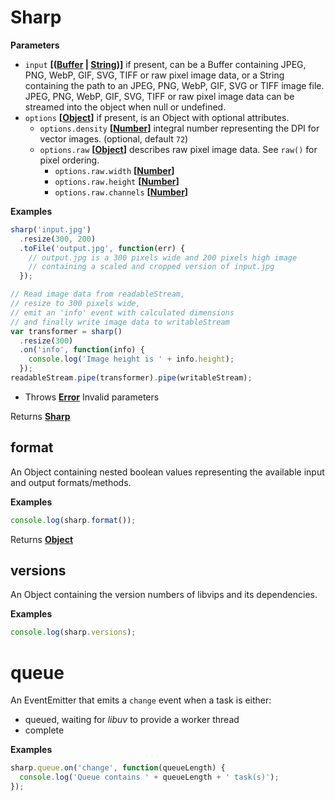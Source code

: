 <!-- Generated by documentation.js. Update this documentation by updating the source code. -->

# Sharp

**Parameters**

-   `input` **\[([Buffer](https://nodejs.org/api/buffer.html) \| [String](https://developer.mozilla.org/en-US/docs/Web/JavaScript/Reference/Global_Objects/String))]** if present, can be
     a Buffer containing JPEG, PNG, WebP, GIF, SVG, TIFF or raw pixel image data, or
     a String containing the path to an JPEG, PNG, WebP, GIF, SVG or TIFF image file.
     JPEG, PNG, WebP, GIF, SVG, TIFF or raw pixel image data can be streamed into the object when null or undefined.
-   `options` **\[[Object](https://developer.mozilla.org/en-US/docs/Web/JavaScript/Reference/Global_Objects/Object)]** if present, is an Object with optional attributes.
    -   `options.density` **\[[Number](https://developer.mozilla.org/en-US/docs/Web/JavaScript/Reference/Global_Objects/Number)]** integral number representing the DPI for vector images. (optional, default `72`)
    -   `options.raw` **\[[Object](https://developer.mozilla.org/en-US/docs/Web/JavaScript/Reference/Global_Objects/Object)]** describes raw pixel image data. See `raw()` for pixel ordering.
        -   `options.raw.width` **\[[Number](https://developer.mozilla.org/en-US/docs/Web/JavaScript/Reference/Global_Objects/Number)]** 
        -   `options.raw.height` **\[[Number](https://developer.mozilla.org/en-US/docs/Web/JavaScript/Reference/Global_Objects/Number)]** 
        -   `options.raw.channels` **\[[Number](https://developer.mozilla.org/en-US/docs/Web/JavaScript/Reference/Global_Objects/Number)]** 

**Examples**

```javascript
sharp('input.jpg')
  .resize(300, 200)
  .toFile('output.jpg', function(err) {
    // output.jpg is a 300 pixels wide and 200 pixels high image
    // containing a scaled and cropped version of input.jpg
  });
```

```javascript
// Read image data from readableStream,
// resize to 300 pixels wide,
// emit an 'info' event with calculated dimensions
// and finally write image data to writableStream
var transformer = sharp()
  .resize(300)
  .on('info', function(info) {
    console.log('Image height is ' + info.height);
  });
readableStream.pipe(transformer).pipe(writableStream);
```

-   Throws **[Error](https://developer.mozilla.org/en-US/docs/Web/JavaScript/Reference/Global_Objects/Error)** Invalid parameters

Returns **[Sharp](#sharp)** 

## format

An Object containing nested boolean values representing the available input and output formats/methods.

**Examples**

```javascript
console.log(sharp.format());
```

Returns **[Object](https://developer.mozilla.org/en-US/docs/Web/JavaScript/Reference/Global_Objects/Object)** 

## versions

An Object containing the version numbers of libvips and its dependencies.

**Examples**

```javascript
console.log(sharp.versions);
```

# queue

An EventEmitter that emits a `change` event when a task is either:

-   queued, waiting for _libuv_ to provide a worker thread
-   complete

**Examples**

```javascript
sharp.queue.on('change', function(queueLength) {
  console.log('Queue contains ' + queueLength + ' task(s)');
});
```
